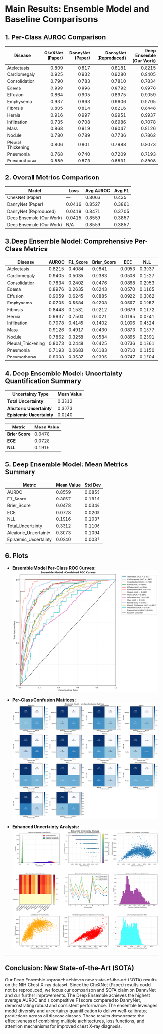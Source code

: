 # Main Results: Ensemble Model and Baseline Comparisons

## 1. Per-Class AUROC Comparison

| Disease             | CheXNet (Paper) | DannyNet (Paper) | DannyNet (Reproduced) | Deep Ensemble (Our Work) |
|---------------------|----------------:|-----------------:|----------------------:|----------------------:|
| Atelectasis         | 0.809           | 0.817            | 0.8181                | 0.8215                |
| Cardiomegaly        | 0.925           | 0.932            | 0.9280                | 0.9405                |
| Consolidation       | 0.790           | 0.783            | 0.7810                | 0.7834                |
| Edema               | 0.888           | 0.896            | 0.8782                | 0.8976                |
| Effusion            | 0.864           | 0.905            | 0.8975                | 0.9059                |
| Emphysema           | 0.937           | 0.963            | 0.9606                | 0.9705                |
| Fibrosis            | 0.805           | 0.814            | 0.8216                | 0.8448                |
| Hernia              | 0.916           | 0.997            | 0.9951                | 0.9937                |
| Infiltration        | 0.735           | 0.708            | 0.6986                | 0.7078                |
| Mass                | 0.868           | 0.919            | 0.9047                | 0.9126                |
| Nodule              | 0.780           | 0.789            | 0.7736                | 0.7862                |
| Pleural Thickening  | 0.806           | 0.801            | 0.7988                | 0.8073                |
| Pneumonia           | 0.768           | 0.740            | 0.7209                | 0.7193                |
| Pneumothorax        | 0.889           | 0.875            | 0.8831                | 0.8908                |

## 2. Overall Metrics Comparison

| Model                | Loss   | Avg AUROC | Avg F1  |
|----------------------|--------|-----------|---------|
| CheXNet (Paper)      |  —     | 0.8066    |    0.435     |
| DannyNet (Paper)     |   0.0416     | 0.8527    | 0.3861  |
| DannyNet (Reproduced)| 0.0419 | 0.8471    | 0.3705  |
| Deep Ensemble (Our Work)       | 0.0415 | 0.8559    | 0.3857  |
| Deep Ensemble (Our Work)       | N/A    | 0.8559    | 0.3857  |

## 3.Deep Ensemble Model: Comprehensive Per-Class Metrics

| Disease             | AUROC  | F1_Score | Brier_Score | ECE    | NLL    | TU_Mean | AU_Mean | EU_Mean |
|---------------------|--------|----------|-------------|--------|--------|---------|---------|---------|
| Atelectasis         | 0.8215 | 0.4084   | 0.0841      | 0.0953 | 0.3037 | 0.4512  | 0.4267  | 0.0245  |
| Cardiomegaly        | 0.9405 | 0.5035   | 0.0383      | 0.0508 | 0.1527 | 0.2716  | 0.2467  | 0.0249  |
| Consolidation       | 0.7834 | 0.2402   | 0.0476      | 0.0868 | 0.2053 | 0.3664  | 0.3418  | 0.0246  |
| Edema               | 0.8976 | 0.2635   | 0.0243      | 0.0570 | 0.1165 | 0.2448  | 0.2235  | 0.0213  |
| Effusion            | 0.9059 | 0.6245   | 0.0885      | 0.0922 | 0.3062 | 0.4444  | 0.4209  | 0.0235  |
| Emphysema           | 0.9705 | 0.5584   | 0.0208      | 0.0567 | 0.1057 | 0.2404  | 0.2165  | 0.0239  |
| Fibrosis            | 0.8448 | 0.1531   | 0.0212      | 0.0679 | 0.1172 | 0.2687  | 0.2432  | 0.0255  |
| Hernia              | 0.9937 | 0.7500   | 0.0021      | 0.0195 | 0.0241 | 0.0937  | 0.0805  | 0.0133  |
| Infiltration        | 0.7078 | 0.4145   | 0.1402      | 0.1006 | 0.4524 | 0.5660  | 0.5467  | 0.0193  |
| Mass                | 0.9126 | 0.4917   | 0.0430      | 0.0873 | 0.1877 | 0.3570  | 0.3287  | 0.0283  |
| Nodule              | 0.7862 | 0.3258   | 0.0584      | 0.0865 | 0.2391 | 0.3974  | 0.3698  | 0.0276  |
| Pleural_Thickening  | 0.8073 | 0.2448   | 0.0425      | 0.0736 | 0.1861 | 0.3357  | 0.3089  | 0.0268  |
| Pneumonia           | 0.7193 | 0.0683   | 0.0183      | 0.0710 | 0.1150 | 0.2784  | 0.2524  | 0.0260  |
| Pneumothorax        | 0.8908 | 0.3537   | 0.0395      | 0.0747 | 0.1704 | 0.3217  | 0.2957  | 0.0260  |


## 4. Deep Ensemble Model: Uncertainty Quantification Summary

| Uncertainty Type        | Mean Value |
|------------------------|------------|
| **Total Uncertainty**  | 0.3312     |
| **Aleatoric Uncertainty** | 0.3073  |
| **Epistemic Uncertainty** | 0.0240  |

| Metric                | Mean Value |
|-----------------------|------------|
| **Brier Score**       | 0.0478     |
| **ECE**               | 0.0728     |
| **NLL**               | 0.1916     |

## 5. Deep Ensemble Model: Mean Metrics Summary

| Metric                | Mean Value | Std Dev |
|-----------------------|------------|---------|
| AUROC                 | 0.8559     | 0.0855  |
| F1_Score              | 0.3857     | 0.1816  |
| Brier_Score           | 0.0478     | 0.0346  |
| ECE                   | 0.0728     | 0.0209  |
| NLL                   | 0.1916     | 0.1037  |
| Total_Uncertainty     | 0.3312     | 0.1106  |
| Aleatoric_Uncertainty | 0.3073     | 0.1094  |
| Epistemic_Uncertainty | 0.0240     | 0.0037  |

## 6. Plots

- **Ensemble Model Per-Class ROC Curves:**
  ![Ensemble Model Combined ROC Curve](images/Ensemble%20Model%20Combined%20ROC%20Curve.png)

- **Per-Class Confusion Matrices:**
  ![Per Class Confusion Matrices](images/Per%20Class%20Confusion%20Matrices.png)

- **Enhanced Uncertainty Analysis:**
  ![Enhanced Uncertainty Analysis](images/Enhanced%20Uncertainity%20Analysis.png)

---

## Conclusion: New State-of-the-Art (SOTA)

Our Deep Ensemble approach achieves new state-of-the-art (SOTA) results on the NIH Chest X-ray dataset. Since the CheXNet (Paper) results could not be reproduced, we focus our comparison and SOTA claim on DannyNet and our further improvements. The Deep Ensemble achieves the highest average AUROC and a competitive F1 score compared to DannyNet, demonstrating robust and consistent performance. The ensemble leverages model diversity and uncertainty quantification to deliver well-calibrated predictions across all disease classes. These results demonstrate the effectiveness of combining multiple architectures, loss functions, and attention mechanisms for improved chest X-ray diagnosis.
